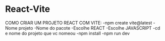 # React-Vite


COMO CRIAR UM PROJETO REACT COM VITE:
-npm create vite@latest
-Nome projeto
-Nome do pacote
-Escolhe REACT
-Escolhe JAVASCRIPT
-cd e nome do projeto que vc nomeou
-npm install
-npm run dev
